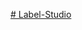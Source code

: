 [# Label-Studio](https://drive.google.com/drive/folders/1-YVvbkEMG296FMR4Oy12y0cGe80AelOD?usp=share_link)
